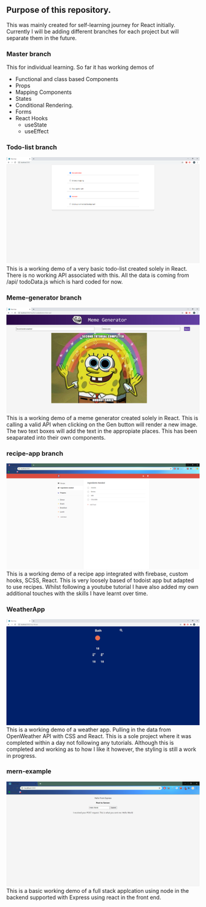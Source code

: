 ## Purpose of this repository. 

This was mainly created for self-learning journey for React initially.
Currently I will be adding different branches for each project but will separate them in the future.

### Master branch

This for individual learning. So far it has working demos of

* Functional and class based Components
* Props
* Mapping Components
* States
* Conditional Rendering.
* Forms
* React Hooks
    * useState
    * useEffect

### Todo-list branch
![Image of example todo app](https://github.com/annalam91/React/blob/todo-list/src/asset/screenshot-working-demo.png)
This is a working demo of a very basic todo-list created solely in React. There is no working API associated with this. All the data is coming from /api/ todoData.js which is hard coded for now. 


### Meme-generator branch
![Image of meme generator](https://github.com/annalam91/React/blob/meme-generator/src/asset/screenshot-working-meme-generator.png)
This is a working demo of a meme generator created solely in React. This is calling a valid API when clicking on the Gen button will render a new image. The two text boxes will add the text in the appropiate places. This has been seaparated into their own components.

### recipe-app branch
![Image of Recipe App](https://github.com/annalam91/React/blob/recipeApp/src/asset/screenshot-working-recipe-app.png)
This is a working demo of a recipe app integrated with firebase, custom hooks, SCSS, React. This is very loosely based of todoist app but adapted to use recipes. Whilst following a youtube tutorial I have also added my own additional touches with the skills I have learnt over time. 

### WeatherApp
![Image of Weather App](https://github.com/annalam91/React/blob/WeatherApp/src/asset/screenshot-working-weather-app.png)
This is a working demo of a weather app. Pulling in the data from OpenWeather API with CSS and React. This is a sole project where it was completed within a day not following any tutorials. Although this is completed and working as to how I like it however, the styling is still a work in progress.

### mern-example
![Image of node and react app](https://github.com/annalam91/React/blob/mern-example/src/asset/screenshot-basic-node-react-demo.png)
This is a basic working demo of a full stack applcation using node in the backend supported with Express using react in the front end. 
